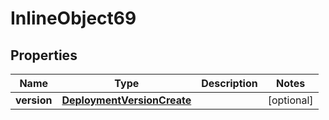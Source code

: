 

# InlineObject69

## Properties

Name | Type | Description | Notes
------------ | ------------- | ------------- | -------------
**version** | [**DeploymentVersionCreate**](DeploymentVersionCreate.md) |  |  [optional]



